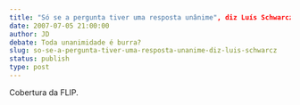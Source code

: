 ```yaml
---
title: "Só se a pergunta tiver uma resposta unânime", diz Luís Schwarcz
date: 2007-07-05 21:00:00
author: JD
debate: Toda unanimidade é burra?
slug: so-se-a-pergunta-tiver-uma-resposta-unanime-diz-luis-schwarcz
status: publish 
type: post
---
```


  
Cobertura da FLIP.
